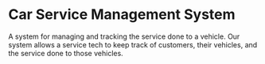 # Car Service Management System
A system for managing and tracking the service done to a vehicle. 
Our system allows a service tech to keep track of customers, their vehicles, and the service done to those vehicles.


